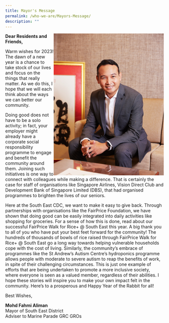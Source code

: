 ```yaml
---
title: Mayor's Message
permalink: /who-we-are/Mayors-Message/
description: ""
---
```

<img src= "/images/Mayor/KEL_0742%20LR.jpg" style="width: 350px;" align = "right">
	
**Dear Residents and Friends,**

Warm wishes for 2023! The dawn of a new year is a chance to take stock of our lives and focus on the things that really matter. As we do this, I hope that we will each think about the ways we can better our community. 

Doing good does not have to be a solo activity; in fact, your employer might already have a corporate social responsibility programme to engage and benefit the community around them. Joining such initiatives is one way to connect with colleagues while making a difference. That is certainly the case for staff of organisations like Singapore Airlines, Vision Direct Club and Development Bank of Singapore Limited (DBS), that had organised programmes to brighten the lives of our seniors.

Here at the South East CDC, we want to make it easy to give back. Through partnerships with organisations like the FairPrice Foundation, we have shown that doing good can be easily integrated into daily activities like shopping for groceries. For a sense of how this is done, read about our successful FairPrice 
Walk for Rice+ @ South East this year. A big thank you to all of you who have put your best feet forward for the community! The hundreds of thousands of bowls of rice raised through FairPrice Walk for Rice+ @ South East go a long way towards helping vulnerable households cope with the cost of living. Similarly, the community’s embrace of programmes like the St Andrew’s Autism Centre’s hydroponics programme allows people with moderate to severe autism to reap the benefits of work, in spite of their challenging circumstances. This is just one example of efforts that are being undertaken to promote a more inclusive society, where everyone is seen as a valued member, regardless of their abilities.
I hope these stories will inspire you to make your own impact felt in the community. 
Here’s to a prosperous and Happy Year of the Rabbit for all! 

 
Best Wishes,

**Mohd Fahmi Aliman**
<br>
Mayor of South East District
<br>
Adviser to Marine Parade GRC GROs 
<br>